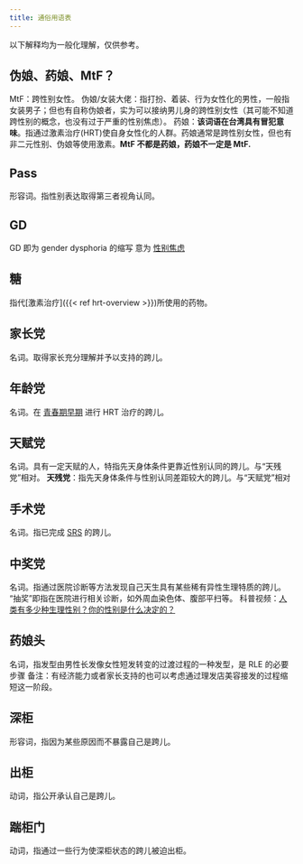 ```yaml
---
title: 通俗用语表
---
```


以下解释均为一般化理解，仅供参考。

## 伪娘、药娘、MtF？

MtF：跨性别女性。
伪娘/女装大佬：指打扮、着装、行为女性化的男性，一般指女装男子；但也有自称伪娘者，实为可以接纳男儿身的跨性别女性（其可能不知道跨性别的概念，也没有过于严重的性别焦虑）。
药娘：**该词语在台湾具有冒犯意味**。指通过激素治疗(HRT)使自身女性化的人群。药娘通常是跨性别女性，但也有非二元性别、伪娘等使用激素。**MtF 不都是药娘，药娘不一定是 MtF.**

## Pass

形容词。指性别表达取得第三者视角认同。

## GD

GD 即为 gender dysphoria 的缩写
意为 [性别焦虑](https://zh.wikipedia.org/zh-cn/性别不安)

## 糖

指代[激素治疗]({{< ref hrt-overview >}})所使用的药物。

## 家长党

名词。取得家长充分理解并予以支持的跨儿。

## 年龄党

名词。在 [青春期早期](https://zh.wikipedia.org/zh-cn/青春期#阶段) 进行 HRT 治疗的跨儿。

## 天赋党

名词。具有一定天赋的人，特指先天身体条件更靠近性别认同的跨儿。与“天残党”相对。
**天残党**：指先天身体条件与性别认同差距较大的跨儿。与“天赋党”相对

## 手术党

名词。指已完成 [SRS](/zh-cn/docs/srs/) 的跨儿。

## 中奖党

名词。指通过医院诊断等方法发现自己天生具有某些稀有异性生理特质的跨儿。
“抽奖”即指在医院进行相关诊断，如外周血染色体、腹部平扫等。
科普视频：[人类有多少种生理性别？你的性别是什么决定的？](https://www.bilibili.com/video/BV1bZ4y1c7eh/)

## 药娘头

名词，指发型由男性长发像女性短发转变的过渡过程的一种发型，是 RLE 的必要步骤
备注：有经济能力或者家长支持的也可以考虑通过理发店美容接发的过程缩短这一阶段。

## 深柜

形容词，指因为某些原因而不暴露自己是跨儿。

## 出柜

动词，指公开承认自己是跨儿。

## 踹柜门

动词，指通过一些行为使深柜状态的跨儿被迫出柜。
